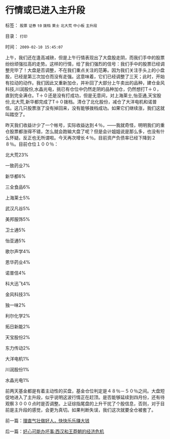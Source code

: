 # 行情或已进入主升段

标签： `股票` `证券` `t0` `拨档` `莱士` `北大荒` `中小板` `主升段` 

目录： `打印`

时间： `2009-02-10 15:45:07`

上午，我们还在逢高减磅，但是上午行情表现出了大盘股走阴，而我们手中的股票纷纷顽强拉高的走势。这样的行情，给了我们强烈的信号：我们手中的股票已经调整完毕了！大盘是否调整，不在我们重点关注的范筹。因为我们关注手头上的小盘股，已经是第三次加仓而没有走强。这意味着，它们已经调整了三天；此时，开始有拉动的动作。我们因此又重新加仓，并补回了大部分上午卖出的品种，建仓金风科技,川润股份,水晶光电，挑已有仓位中仍然走阴的品种加仓，仍然想打T＋０，直到完全满仓。T＋０还是没有打成功，但是无意间，对上海莱士,怡亚通,天宝股份,北大荒,新华都完成了T＋０拨档。清仓了北化股份，减仓了大洋电机和诺普信。这几只股票涨了没有掉回来，没有能够拨档成功。如果它们继续涨，我们这就叫踏空了。

昨天我们收益计少了一个帐号，实际收益达到４％，——我就奇怪，明明我们的重仓股票都涨得不错，怎么就会跑输大盘了呢？但是会计姐姐说是那么多，也没有什么怀疑。反正也无所谓啦。今天再次增长４％。目前资产负债率已经下降到２８％。目前仓位１００％：

北大荒23%

一致药业7%

新华都6%

三全食品6%

上海莱士5%

武汉凡谷5%

美邦服饰5%

卫士通5%

怡亚通5%

歌尔声学4%

恩华药业4%

诺普信4%

科大迅飞4%

金风科技3%

独一味2%

利尔化学2%

拓日新能2%

天宝股份2%

东力传动2%

大洋电机1%

川润股份1%

水晶光电1%

前两天基金都是有着主动性的买盘，基金仓位判定是４８％－５０％之间。大盘短促地进入了主升段，似乎说明这波行情正在赶顶。是否能够延续到四月份，还有待观察３０００点时是否调整。上证综指尾盘的上升干扰了个股信息，否则，对于目前是主升段的感觉，会更为真切。如果判断失误，我们这次就要全仓被套了。



前一篇：[理直气壮做好人，快快乐乐赚大钱](../../../2009/2/10/理直气壮做好人，快快乐乐赚大钱.md)

后一篇：[好心可能办坏事:西汉和王莽朝的经济危机](../../../2009/2/11/好心可能办坏事：西汉和王莽朝的经济危机.md)